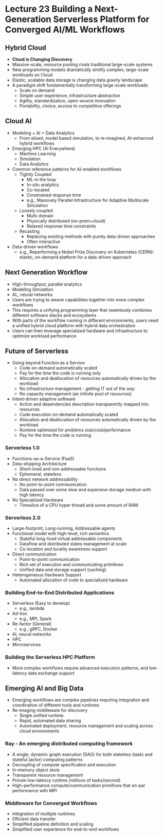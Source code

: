 # Lecture 23 Building a Next-Generation Serverless Platform for Converged AI/ML Workflows

## Hybrid Cloud

* **Cloud is Changing Discovery**
* Massive-scale, resource pooling rivals traditional large-scale systems
* New programming models dramatically simlify complex, large-scale workloads on Cloud
* Elastic, scalable data storage is changing data gravity landscape
* A paradigm shift fundamentally transforming large-scale workloads
  * Scale on demand
  * Simple user experience, infrastructure abstraction
  * Agility, standardization, open-source innovation
  * Portability, choice, access to competitive offerings

## Cloud AI

* Modeling + AI + Data Analytics
  * From siloed, model based simulation, to re-imagined, AI-enhanced hybrid workflows
* Emerging HPC (AI Everywhere)
  * Machine Learning
  * Simulation
  * Data Analytics
* Common reference patterns for AI-enabled workflows
  * Tightly Coupled
    * ML-in the loop
    * In-situ analytics
    * Co-located
    * Constrained response time
    * e.g., Massively Parallel Infrastructure for Adaptive Multiscale Simulation
  * Loosely coupled
    * Multi-domain
    * Physically distributed (on-prem+cloud)
    * Relaxed response time constraints
  * Recasting
    * Replacing existing methods with purely data-driven approaches
    * Often interactive
* Data-driven workflows
  * e.g., Reperforming a Nobel Prize Discovery on Kubernetes (CERN): elastic, on-demand platform for a data-driven approach

## Next Generation Workflow

* High-throughput, parallel analytics
* Modeling Simulation
* AL, neural networks
* Users are trying to weave capabilities together into more complex workflows
* This requires a unifying programming layer that seamlessly combines different software stacks and ecosystems
* With parts of the workflow running in different environments, users need a unified hybrid cloud platform with hybrid data orchestration
* Users can then leverage specialized hardware and infrastructure to optimize workload performance

## Future of Serverless

* Going beyond Function as a Service
  * Code on-demand automatically scaled
  * Pay for the time the code is running only
  * Allocation and deallocation of resources automatically driven by the workload
  * No infrastructure management - getting IT out of the way
  * No capacity management (an infinite pool of resources)
* Intent-driven adaptive software
  * Action and dependencies description transparently mapped into resources
  * Code execution on-demand automatically scaled
  * Allocation and deallocation of resources automatically driven by the workload
  * Runtime optimized for problems size/cost/performance
  * Pay for the time the code is running

### Serverless 1.0

* Functions-as-a-Service (FaaS)
* Data-shipping Architecture
  * Short-lived and non-addressable functions
  * Ephemeral, stateless
* No direct network addressability
  * No point-to-point communication
  * Data passed over some slow and expensive storage medium with high latency
* No Specialized Hardware
  * Timeslice of a CPU hyper thread and some amount of RAM

### Serverless 2.0

* Large-footprint, Long-running, Addressable agents
* Functional model with high-level, rich semantics
  * Stateful long-lived virtual addressable components
  * Dataflow and distributed states management at scale
  * Co-location and locality awareness support
* Direct communication
  * Point-to-point communication
  * Rich set of execution and communicating primitives
  * Unified data and storage support (caching)
* Heterogeneous Hardware Support
  * Automated allocation of code to specialized hardware

### Building End-to-End Distributed Applications

* Serverless (Easy to develop)
  * e.g., lambda
* Ad-hoc
  * e.g., MPI, Spark
* Re-factor (General)
  * e.g., gRPC, Docker
* AI, neural networks
* HPC
* Microservices

### Building the Serverless HPC Platform

* More complex workflows require advanced execution patterns, and low-latency data exchange support

## Emerging AI and Big Data

* Emerging workflows are complex pipelines requiring integration and coordination of different tools and runtimes
* Re-imaging middleware for discovery
  * Single unified runtime
  * Rapid, automated data sharing
  * Automated deployment, resource management and scaling across cloud environments

### Ray - An emerging distributed computing framework

* A single, dynamic graph execution (DAG) for both stateless (task) and stateful (actor) computing patterns
* Decoupling of compute specification and execution
* In-memory object store
* Transparent resource management
* Proven low-latency runtime (millions of tasks/second)
* High-performance compute/communication primitives that on-par performance with MPI

### Middleware for Converged Workflows

* Integration of multiple runtimes
* Efficient data transfer
* Simplified pipeline definition and scaling
* Simplified user experience for end-to-end workflows